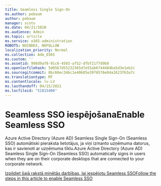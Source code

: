 ```yaml
---
title: Seamless Single Sign-On
ms.author: pebaum
author: pebaum
manager: scotv
ms.date: 04/21/2020
ms.audience: Admin
ms.topic: article
ms.service: o365-administration
ROBOTS: NOINDEX, NOFOLLOW
localization_priority: Normal
ms.collection: Adm_O365
ms.custom: ''
ms.assetid: 998d9af8-91c6-4583-a752-dfbf21f7d9b8
ms.openlocfilehash: 5d0567d55232365d7e55ab6744484ba5d3e1eb2c
ms.sourcegitcommit: 8bc60ec34bc1e40685e3976576e04a2623f63a7c
ms.translationtype: MT
ms.contentlocale: lv-LV
ms.lasthandoff: 04/15/2021
ms.locfileid: "51815406"
---
```

# <a name="enable-seamless-sso"></a><span data-ttu-id="77f4b-102">Seamless SSO iespējošana</span><span class="sxs-lookup"><span data-stu-id="77f4b-102">Enable Seamless SSO</span></span>

<span data-ttu-id="77f4b-103">Azure Active Directory (Azure AD) Seamless Single Sign-On (Seamless SSO) automātiski pieraksta lietotājus, ja viņi izmanto uzņēmuma datorus, kas ir savienoti ar uzņēmuma tīklu.</span><span class="sxs-lookup"><span data-stu-id="77f4b-103">Azure Active Directory (Azure AD) Seamless Single Sign-On (Seamless SSO) automatically signs in users when they are on their corporate desktops that are connected to your corporate network.</span></span>
  
[<span data-ttu-id="77f4b-104">Izpildiet šajā rakstā minētās darbības, lai iespējotu Seamless SSO</span><span class="sxs-lookup"><span data-stu-id="77f4b-104">Follow the steps in this article to enable Seamless SSO</span></span>](https://docs.microsoft.com/azure/active-directory/connect/active-directory-aadconnect-sso-quick-start)
  

